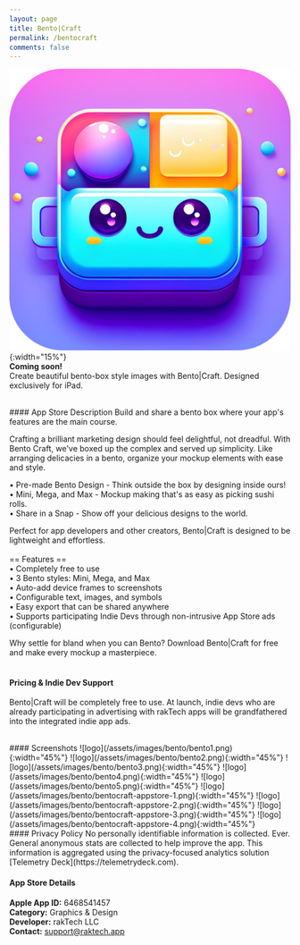 ```yaml
---
layout: page
title: Bento|Craft
permalink: /bentocraft
comments: false
---
```


![logo](/assets/images/bento-icon.png){:width="15%"}  
**Coming soon!**  
Create beautiful bento-box style images with Bento|Craft. Designed exclusively for iPad.  

<br>
#### App Store Description
Build and share a bento box where your app's features are the main course.  

Crafting a brilliant marketing design should feel delightful, not dreadful. With Bento Craft, we've boxed up the complex and served up simplicity. Like arranging delicacies in a bento, organize your mockup elements with ease and style.  

• Pre-made Bento Design - Think outside the box by designing inside ours!  
• Mini, Mega, and Max - Mockup making that's as easy as picking sushi rolls.  
• Share in a Snap - Show off your delicious designs to the world.  

Perfect for app developers and other creators, Bento|Craft is designed to be lightweight and effortless.  
<br>
== Features ==  
• Completely free to use  
• 3 Bento styles: Mini, Mega, and Max  
• Auto-add device frames to screenshots  
• Configurable text, images, and symbols  
• Easy export that can be shared anywhere  
• Supports participating Indie Devs through non-intrusive App Store ads (configurable)  

Why settle for bland when you can Bento? Download Bento|Craft for free and make every mockup a masterpiece.   
<br>
#### Pricing & Indie Dev Support
Bento|Craft will be completely free to use. At launch, indie devs who are already participating in advertising with rakTech apps will be grandfathered into the integrated indie app ads.

<br>
#### Screenshots
![logo](/assets/images/bento/bento1.png){:width="45%"} 
![logo](/assets/images/bento/bento2.png){:width="45%"} 
![logo](/assets/images/bento/bento3.png){:width="45%"} 
![logo](/assets/images/bento/bento4.png){:width="45%"} 
![logo](/assets/images/bento/bento5.png){:width="45%"}  
![logo](/assets/images/bento/bentocraft-appstore-1.png){:width="45%"} 
![logo](/assets/images/bento/bentocraft-appstore-2.png){:width="45%"} 
![logo](/assets/images/bento/bentocraft-appstore-3.png){:width="45%"} 
![logo](/assets/images/bento/bentocraft-appstore-4.png){:width="45%"} 

<br>
#### Privacy Policy
No personally identifiable information is collected. Ever. General anonymous stats are collected to help improve the app. This information is aggregated using the privacy-focused analytics solution [Telemetry Deck](https://telemetrydeck.com).  
<br>

#### App Store Details
**Apple App ID:** 6468541457  
**Category:** Graphics & Design  
**Developer:** rakTech LLC  
**Contact:** support@raktech.app  